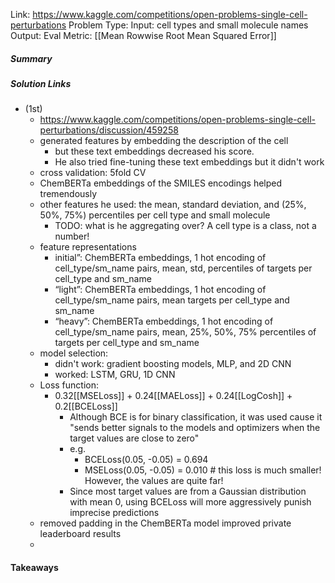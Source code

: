 Link: https://www.kaggle.com/competitions/open-problems-single-cell-perturbations
Problem Type: 
Input: cell types and small molecule names
Output: 
Eval Metric: [[Mean Rowwise Root Mean Squared Error]]
##### Summary
##### Solution Links
- (1st)
	- https://www.kaggle.com/competitions/open-problems-single-cell-perturbations/discussion/459258
	- generated features by embedding the description of the cell
		- but these text embeddings decreased his score.
		- He also tried fine-tuning these text embeddings but it didn't work
	- cross validation: 5fold CV
	- ChemBERTa embeddings of the SMILES encodings helped tremendously
	- other features he used: the mean, standard deviation, and (25%, 50%, 75%) percentiles per cell type and small molecule
		- TODO: what is he aggregating over? A cell type is a class, not a number!
	- feature representations
		- initial”: ChemBERTa embeddings, 1 hot encoding of cell_type/sm_name pairs, mean, std, percentiles of targets per cell_type and sm_name  
		- “light”: ChemBERTa embeddings, 1 hot encoding of cell_type/sm_name pairs, mean targets per cell_type and sm_name  
		- “heavy”: ChemBERTa embeddings, 1 hot encoding of cell_type/sm_name pairs, mean, 25%, 50%, 75% percentiles of targets per cell_type and sm_name
	- model selection:
		- didn't work: gradient boosting models, MLP, and 2D CNN
		- worked: LSTM, GRU, 1D CNN
	- Loss function:
		- 0.32[[MSELoss]] + 0.24[[MAELoss]] + 0.24[[LogCosh]] + 0.2[[BCELoss]]
			- Although BCE is for binary classification, it was used cause it "sends better signals to the models and optimizers when the target values are close to zero"
			- e.g.
				- BCELoss(0.05, -0.05) = 0.694
				- MSELoss(0.05, -0.05) = 0.010 # this loss is much smaller! However, the values are quite far!
			- Since most target values are from a Gaussian distribution with mean 0, using BCELoss will more aggressively punish imprecise predictions
	- removed padding in the ChemBERTa model improved private leaderboard results
	- 

#### Takeaways